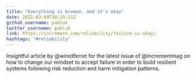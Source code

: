 ```yaml
---
title: "Everything is broken, and it’s okay"
date: 2021-03-09T10:25:11Z
github_username: pabluk
twitter_username: pabluk
link: https://increment.com/reliability/failure-is-okay/
hashtags: "#reliability"
---
```

Insightful article by @wiredferret for the latest issue of @incrementmag on how to change our mindset to accept failure in order to build resilient systems following risk reduction and harm mitigation patterns.

